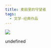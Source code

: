 ```yaml
---
title: 麦田里的守望者
tags:
  - 文学-经典作品
---
```


![](https://wfqqreader-1252317822.image.myqcloud.com/cover/34/29103034/s_29103034.jpg)

undefined